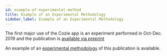 ```yaml
---
id: example-of-experimental-method
title: Example of an Experimental Methodology
sidebar_label: Example of an Experimental Methodology
---
```



The first major use of the Cozie app is an experiment performed in Oct-Dec. 2019 and the publication is [available via preprint](https://www.researchgate.net/publication/338527635_Indoor_Comfort_Personalities_Scalable_Occupant_Preference_Capture_Using_Micro_Ecological_Momentary_Assessments)

An example of an [experimental methodology](https://github.com/buds-lab/indoor-comfort-personalities-paper/wiki/Details-of-Experimental-Replication) of this publication is available.